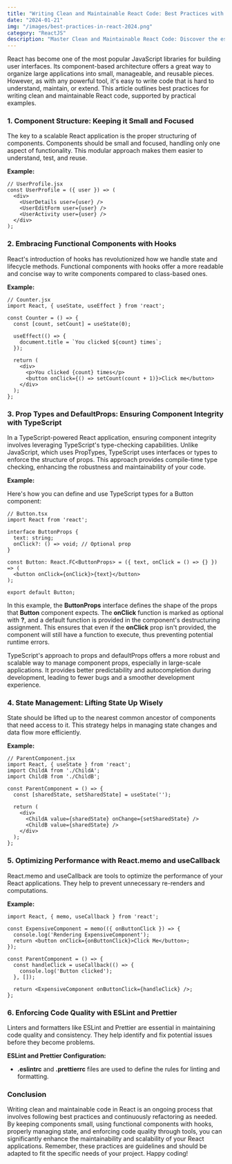```yaml
---
title: "Writing Clean and Maintainable React Code: Best Practices with Examples"
date: "2024-01-21"
img: "/images/best-practices-in-react-2024.png"
category: "ReactJS"
description: "Master Clean and Maintainable React Code: Discover the essential best practices for writing clean, efficient, and scalable React applications in our comprehensive blog. Dive into practical examples showcasing component structuring, functional components with hooks, PropTypes, state management, and performance optimization. Learn how to effectively use React.memo, useCallback, ESLint, and Prettier to enhance your code's readability and maintainability. Whether you're a beginner or an experienced developer, this guide offers valuable insights into developing robust React applications. Stay ahead in the world of React development with our expert tips and examples. Perfect for developers seeking to refine their React skills and build more maintainable, efficient applications."
---
```


React has become one of the most popular JavaScript libraries for building user interfaces. Its component-based architecture offers a great way to organize large applications into small, manageable, and reusable pieces. However, as with any powerful tool, it's easy to write code that is hard to understand, maintain, or extend. This article outlines best practices for writing clean and maintainable React code, supported by practical examples.

### 1. Component Structure: Keeping it Small and Focused

The key to a scalable React application is the proper structuring of components. Components should be small and focused, handling only one aspect of functionality. This modular approach makes them easier to understand, test, and reuse.

**Example:**

```
// UserProfile.jsx
const UserProfile = ({ user }) => (
  <div>
    <UserDetails user={user} />
    <UserEditForm user={user} />
    <UserActivity user={user} />
  </div>
);
```

### 2. Embracing Functional Components with Hooks

React's introduction of hooks has revolutionized how we handle state and lifecycle methods. Functional components with hooks offer a more readable and concise way to write components compared to class-based ones.

**Example:**

```
// Counter.jsx
import React, { useState, useEffect } from 'react';

const Counter = () => {
  const [count, setCount] = useState(0);

  useEffect(() => {
    document.title = `You clicked ${count} times`;
  });

  return (
    <div>
      <p>You clicked {count} times</p>
      <button onClick={() => setCount(count + 1)}>Click me</button>
    </div>
  );
};
```

### 3. Prop Types and DefaultProps: Ensuring Component Integrity with TypeScript

In a TypeScript-powered React application, ensuring component integrity involves leveraging TypeScript's type-checking capabilities. Unlike JavaScript, which uses PropTypes, TypeScript uses interfaces or types to enforce the structure of props. This approach provides compile-time type checking, enhancing the robustness and maintainability of your code.

**Example:**

Here's how you can define and use TypeScript types for a Button component:

```
// Button.tsx
import React from 'react';

interface ButtonProps {
  text: string;
  onClick?: () => void; // Optional prop
}

const Button: React.FC<ButtonProps> = ({ text, onClick = () => {} }) => (
  <button onClick={onClick}>{text}</button>
);

export default Button;

```

In this example, the **ButtonProps** interface defines the shape of the props that **Button** component expects. The **onClick** function is marked as optional with **?**, and a default function is provided in the component's destructuring assignment. This ensures that even if the **onClick** prop isn't provided, the component will still have a function to execute, thus preventing potential runtime errors.

TypeScript's approach to props and defaultProps offers a more robust and scalable way to manage component props, especially in large-scale applications. It provides better predictability and autocompletion during development, leading to fewer bugs and a smoother development experience.

### 4. State Management: Lifting State Up Wisely

State should be lifted up to the nearest common ancestor of components that need access to it. This strategy helps in managing state changes and data flow more efficiently.

**Example:**

```
// ParentComponent.jsx
import React, { useState } from 'react';
import ChildA from './ChildA';
import ChildB from './ChildB';

const ParentComponent = () => {
  const [sharedState, setSharedState] = useState('');

  return (
    <div>
      <ChildA value={sharedState} onChange={setSharedState} />
      <ChildB value={sharedState} />
    </div>
  );
};
```

### 5. Optimizing Performance with React.memo and useCallback

React.memo and useCallback are tools to optimize the performance of your React applications. They help to prevent unnecessary re-renders and computations.

**Example:**

```
import React, { memo, useCallback } from 'react';

const ExpensiveComponent = memo(({ onButtonClick }) => {
  console.log('Rendering ExpensiveComponent');
  return <button onClick={onButtonClick}>Click Me</button>;
});

const ParentComponent = () => {
  const handleClick = useCallback(() => {
    console.log('Button clicked');
  }, []);

  return <ExpensiveComponent onButtonClick={handleClick} />;
};
```

### 6. Enforcing Code Quality with ESLint and Prettier

Linters and formatters like ESLint and Prettier are essential in maintaining code quality and consistency. They help identify and fix potential issues before they become problems.

**ESLint and Prettier Configuration:**

- **.eslintrc** and **.prettierrc** files are used to define the rules for linting and formatting.

### Conclusion

Writing clean and maintainable code in React is an ongoing process that involves following best practices and continuously refactoring as needed. By keeping components small, using functional components with hooks, properly managing state, and enforcing code quality through tools, you can significantly enhance the maintainability and scalability of your React applications. Remember, these practices are guidelines and should be adapted to fit the specific needs of your project. Happy coding!
